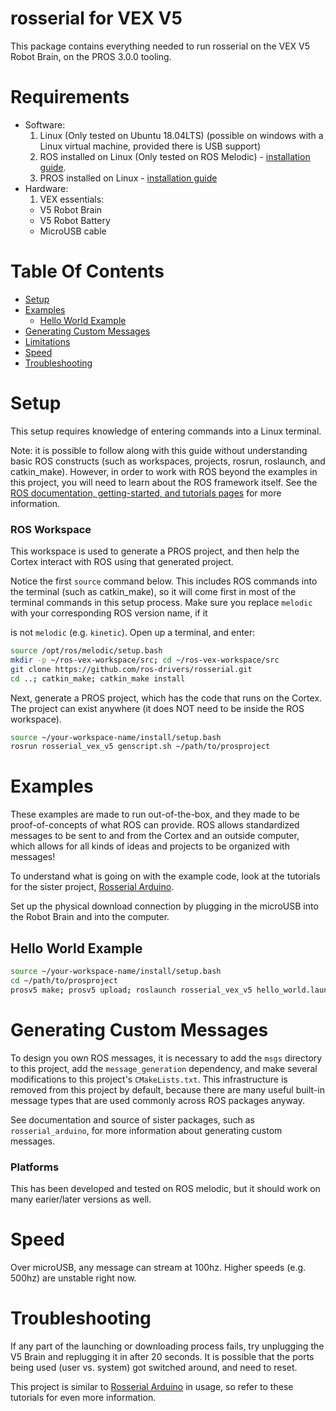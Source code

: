 # rosserial for VEX V5

This package contains everything needed to run rosserial on the VEX V5
Robot Brain, on the PROS 3.0.0 tooling.

# Requirements
- Software:
  1. Linux (Only tested on Ubuntu 18.04LTS) (possible on windows with a Linux 
  virtual machine, provided there is USB support)
  2. ROS installed on Linux (Only tested on ROS Melodic) - [installation guide](http://wiki.ros.org/melodic/Installation/Source).
  3. PROS installed on Linux - [installation guide](https://pros.cs.purdue.edu/cortex/getting-started/index.html)
- Hardware:
  1. VEX essentials:
    - V5 Robot Brain
    - V5 Robot Battery
    - MicroUSB cable
 
# Table Of Contents
- [Setup](#setup)
- [Examples](#examples)
  - [Hello World Example](#hello-world-example)
- [Generating Custom Messages](#generating-custom-messages)
- [Limitations](#limitations)
- [Speed](#speed)
- [Troubleshooting](#troubleshooting)

# Setup
This setup requires knowledge of entering commands into a Linux terminal.

Note: it is possible to follow along with this guide without understanding
basic ROS constructs
(such as workspaces, projects, rosrun, roslaunch, and catkin_make).
However, in order to work with ROS beyond the examples in this project,
you will need to learn about the ROS framework itself. See the
[ROS documentation, getting-started, and tutorials pages](http://wiki.ros.org/) for more information.

### ROS Workspace
This workspace is used to generate a PROS project, and then help the Cortex
interact with ROS using that generated project.

Notice the first `source` command below. This includes ROS commands into the terminal
(such as catkin_make), so it will come first in
most of the terminal commands in this setup process. Make sure you replace `melodic`
with your corresponding ROS version name, if it

is not `melodic` (e.g. `kinetic`).
Open up a terminal, and enter:

```bash
source /opt/ros/melodic/setup.bash
mkdir -p ~/ros-vex-workspace/src; cd ~/ros-vex-workspace/src
git clone https://github.com/ros-drivers/rosserial.git
cd ..; catkin_make; catkin_make install
```

Next, generate a PROS project, which has the code that runs on the Cortex.
The project can exist anywhere (it does NOT need to be inside the ROS workspace).

```bash
source ~/your-workspace-name/install/setup.bash
rosrun rosserial_vex_v5 genscript.sh ~/path/to/prosproject
```

# Examples

These examples are made to run out-of-the-box, and they made to be proof-of-concepts of
what ROS can provide. ROS allows standardized messages to be sent to and from the Cortex and an outside computer, 
which allows for all kinds of ideas and projects to be organized with messages!

To understand what is going on with the example code, look at the tutorials for the sister project, [Rosserial Arduino](http://wiki.ros.org/rosserial_arduino/Tutorials).

Set up the physical download connection by plugging in the microUSB into the Robot Brain and into the computer.

## Hello World Example

```bash
source ~/your-workspace-name/install/setup.bash
cd ~/path/to/prosproject
prosv5 make; prosv5 upload; roslaunch rosserial_vex_v5 hello_world.launch
```

# Generating Custom Messages
To design you own ROS messages, it is necessary to add the `msgs` directory to this project,
add the `message_generation` dependency, and make several modifications to this project's `CMakeLists.txt`.
This infrastructure is removed from this project by default,
because there are many useful built-in message types that are used commonly across ROS packages anyway.

See documentation and source of sister packages, such as `rosserial_arduino`,
for more information about generating custom messages.

### Platforms
This has been developed and tested on ROS melodic, but it should work on many earier/later versions as well.

# Speed
Over microUSB, any message can stream at 100hz. Higher speeds (e.g. 500hz) are unstable right now.

# Troubleshooting
If any part of the launching or downloading process fails,
try unplugging the V5 Brain and replugging it in after 20 seconds.
It is possible that the ports being used (user vs. system) got switched around,
and need to reset.

This project is similar to [Rosserial Arduino](http://wiki.ros.org/rosserial_arduino/Tutorials) in usage, so refer to these tutorials for even more information.

